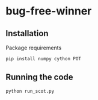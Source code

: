 # bug-free-winner

## Installation
Package requirements

```
pip install numpy cython POT
```

## Running the code

```
python run_scot.py
```